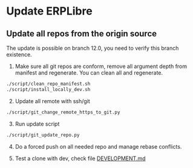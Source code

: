 # Update ERPLibre

## Update all repos from the origin source

The update is possible on branch 12.0, you need to verify this branch existence.

1. Make sure all git repos are conform, remove all argument depth from manifest and regenerate. You can clean all and
   regenerate.

```bash
./script/clean_repo_manifest.sh
./script/install_locally_dev.sh
```

2. Update all remote with ssh/git

```bash
./script/git_change_remote_https_to_git.py
```

3. Run update script

```bash
./script/git_update_repo.py
```

4. Do a forced push on all needed repo and manage rebase conflicts.

5. Test a clone with dev, check file [DEVELOPMENT.md](./DEVELOPMENT.md)
